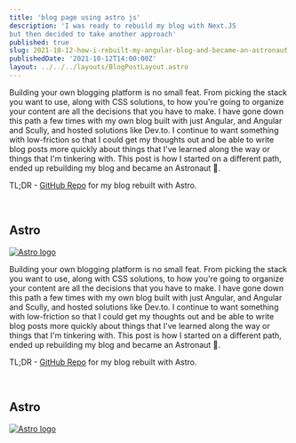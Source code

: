 ```yaml
---
title: 'blog page using astro js'
description: 'I was ready to rebuild my blog with Next.JS
but then decided to take another approach'
published: true
slug: 2021-10-12-how-i-rebuilt-my-angular-blog-and-became-an-astronaut
publishedDate: '2021-10-12T14:00:00Z'
layout: ../../../layouts/BlogPostLayout.astro
---
```


Building your own blogging platform is no small feat. From picking the stack you want to use, along with CSS solutions, to how you're going to organize your content are all the decisions that you have to make. I have gone down this path a few times with my own blog built with just Angular, and Angular and Scully, and hosted solutions like Dev.to. I continue to want something with low-friction so that I could get my thoughts out and be able to write blog posts more quickly about things that I've learned along the way or things that I'm tinkering with. This post is how I started on a different path, ended up rebuilding my blog and became an Astronaut 🚀.

TL;DR - [GitHub Repo](https://github.com/vathsa-hebbar/astro-blog) for my blog rebuilt with Astro.

<br/>

## Astro

<div class="flex justify-center">
  <a href="https://astro.build" title="Astro logo" target="_blank">
    <img src="/assets/posts/astro-logo.jpg" title="Astro logo" />
  </a>
</div>

Building your own blogging platform is no small feat. From picking the stack you want to use, along with CSS solutions, to how you're going to organize your content are all the decisions that you have to make. I have gone down this path a few times with my own blog built with just Angular, and Angular and Scully, and hosted solutions like Dev.to. I continue to want something with low-friction so that I could get my thoughts out and be able to write blog posts more quickly about things that I've learned along the way or things that I'm tinkering with. This post is how I started on a different path, ended up rebuilding my blog and became an Astronaut 🚀.

TL;DR - [GitHub Repo](https://github.com/vathsa-hebbar/astro-blog) for my blog rebuilt with Astro.

<br/>

## Astro

<div class="flex justify-center">
  <a href="https://astro.build" title="Astro logo" target="_blank">
    <img src="/assets/posts/astro-logo.jpg" title="Astro logo" />
  </a>
</div>


